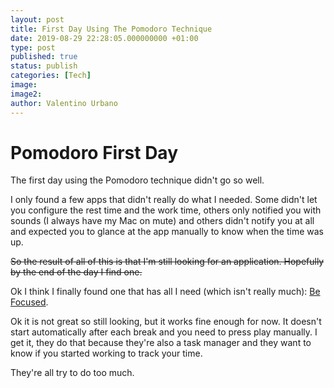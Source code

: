 ```yaml
---
layout: post
title: First Day Using The Pomodoro Technique
date: 2019-08-29 22:28:05.000000000 +01:00
type: post
published: true
status: publish
categories: [Tech]
image:
image2:
author: Valentino Urbano
---
```

# Pomodoro First Day

The first day using the Pomodoro technique didn't go so well.

I only found a few apps that didn't really do what I needed. Some didn't let you configure the rest time and the work time, others only notified you with sounds (I always have my Mac on mute) and others didn't notify you at all and expected you to glance at the app manually to know when the time was up.

<s>So the result of all of this is that I'm still looking for an application. Hopefully by the end of the day I find one.</s>

Ok I think I finally found one that has all I need (which isn't really much): [Be Focused][1].

Ok it is not great so still looking, but it works fine enough for now. It doesn't start automatically after each break and you need to press play manually. I get it, they do that because they're also a task manager and they want to know if you started working to track your time.

They're all try to do too much.

[1]: https://apps.apple.com/it/app/be-focused-focus-timer/id973134470?l=en&mt=12
